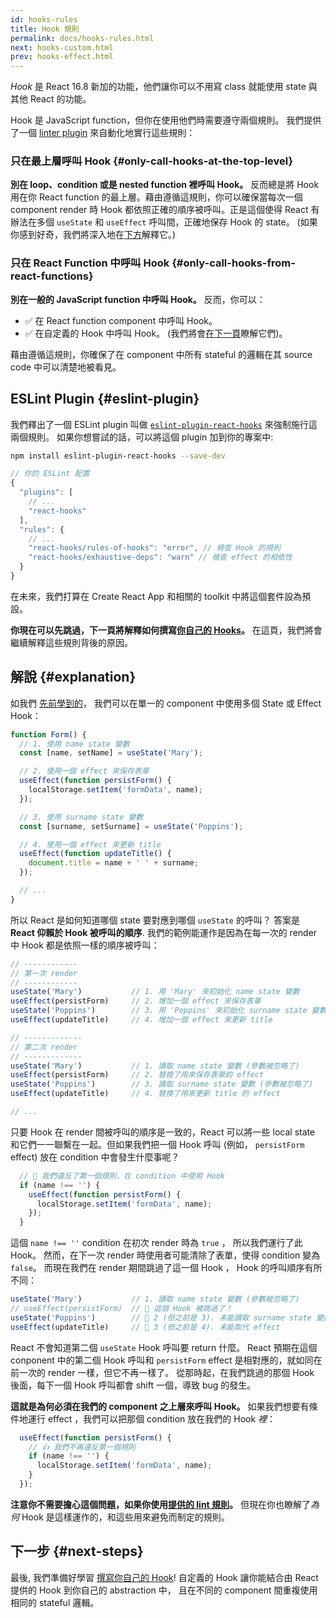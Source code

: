 ```yaml
---
id: hooks-rules
title: Hook 規則
permalink: docs/hooks-rules.html
next: hooks-custom.html
prev: hooks-effect.html
---
```


*Hook* 是 React 16.8 新加的功能，他們讓你可以不用寫 class 就能使用 state 與其他 React 的功能。

Hook 是 JavaScript function，但你在使用他們時需要遵守兩個規則。 我們提供了一個 [linter plugin](https://www.npmjs.com/package/eslint-plugin-react-hooks) 來自動化地實行這些規則：

### 只在最上層呼叫 Hook {#only-call-hooks-at-the-top-level}

**別在 loop、condition 或是 nested function 裡呼叫 Hook。** 反而總是將 Hook 用在你 React function 的最上層。藉由遵循這規則，你可以確保當每次一個 component render 時 Hook 都依照正確的順序被呼叫。正是這個使得 React 有辦法在多個 `useState` 和 `useEffect` 呼叫間，正確地保存 Hook 的 state。 (如果你感到好奇，我們將深入地在[下方](#explanation)解釋它。)

### 只在 React Function 中呼叫 Hook {#only-call-hooks-from-react-functions}

**別在一般的 JavaScript function 中呼叫 Hook。** 反而，你可以：

* ✅ 在 React function component 中呼叫 Hook。
* ✅ 在自定義的 Hook 中呼叫 Hook。 (我們將會[在下一頁](/docs/hooks-custom.html)瞭解它們)。

藉由遵循這規則，你確保了在 component 中所有 stateful 的邏輯在其 source code 中可以清楚地被看見。

## ESLint Plugin {#eslint-plugin}

我們釋出了一個 ESLint plugin 叫做 [`eslint-plugin-react-hooks`](https://www.npmjs.com/package/eslint-plugin-react-hooks) 來強制施行這兩個規則。 如果你想嘗試的話，可以將這個 plugin 加到你的專案中: 

```bash
npm install eslint-plugin-react-hooks --save-dev
```

```js
// 你的 ESLint 配置
{
  "plugins": [
    // ...
    "react-hooks"
  ],
  "rules": {
    // ...
    "react-hooks/rules-of-hooks": "error", // 檢查 Hook 的規則
    "react-hooks/exhaustive-deps": "warn" // 檢查 effect 的相依性
  }
}
```

在未來，我們打算在 Create React App 和相關的 toolkit 中將這個套件設為預設。

**你現在可以先跳過，下一頁將解釋如何撰寫[你自己的 Hooks](/docs/hooks-custom.html)。** 在這頁，我們將會繼續解釋這些規則背後的原因。

## 解說 {#explanation}

如我們 [先前學到的](/docs/hooks-state.html#tip-using-multiple-state-variables)， 我們可以在單一的 component 中使用多個 State 或 Effect Hook：

```js
function Form() {
  // 1. 使用 name state 變數
  const [name, setName] = useState('Mary');

  // 2. 使用一個 effect 來保存表單
  useEffect(function persistForm() {
    localStorage.setItem('formData', name);
  });

  // 3. 使用 surname state 變數
  const [surname, setSurname] = useState('Poppins');

  // 4. 使用一個 effect 來更新 title
  useEffect(function updateTitle() {
    document.title = name + ' ' + surname;
  });

  // ...
}
```

所以 React 是如何知道哪個 state 要對應到哪個 `useState` 的呼叫？ 答案是 **React 仰賴於 Hook 被呼叫的順序**. 我們的範例能運作是因為在每一次的 render 中 Hook 都是依照一樣的順序被呼叫：

```js
// ------------
// 第一次 render
// ------------
useState('Mary')           // 1. 用 'Mary' 來初始化 name state 變數 
useEffect(persistForm)     // 2. 增加一個 effect 來保存表單
useState('Poppins')        // 3. 用 'Poppins' 來初始化 surname state 變數
useEffect(updateTitle)     // 4. 增加一個 effect 來更新 title

// -------------
// 第二次 render
// -------------
useState('Mary')           // 1. 讀取 name state 變數 (參數被忽略了)
useEffect(persistForm)     // 2. 替換了用來保存表單的 effect
useState('Poppins')        // 3. 讀取 surname state 變數 (參數被忽略了)
useEffect(updateTitle)     // 4. 替換了用來更新 title 的 effect

// ...
```

只要 Hook 在 render 間被呼叫的順序是一致的，React 可以將一些 local state 和它們一一聯繫在一起。但如果我們把一個 Hook 呼叫  (例如， `persistForm` effect) 放在 condition 中會發生什麼事呢？

```js
  // 🔴 我們違反了第一個規則，在 condition 中使用 Hook
  if (name !== '') {
    useEffect(function persistForm() {
      localStorage.setItem('formData', name);
    });
  }
```

這個 `name !== ''` condition 在初次 render 時為 `true` ， 所以我們運行了此 Hook。 然而，在下一次 render 時使用者可能清除了表單，使得 condition 變為 `false`。 而現在我們在 render 期間跳過了這一個 Hook ， Hook 的呼叫順序有所不同：

```js
useState('Mary')           // 1. 讀取 name state 變數 (參數被忽略了)
// useEffect(persistForm)  // 🔴 這個 Hook 被跳過了！
useState('Poppins')        // 🔴 2 (但之前是 3). 未能讀取 surname state 變數
useEffect(updateTitle)     // 🔴 3 (但之前是 4). 未能取代 effect
```

React 不會知道第二個 `useState` Hook 呼叫要 return 什麼。 React 預期在這個 conponent 中的第二個 Hook 呼叫和 `persistForm` effect 是相對應的，就如同在前一次的 render 一樣，但它不再一樣了。 從那時起，在我們跳過的那個 Hook 後面，每下一個 Hook 呼叫都會 shift 一個，導致 bug 的發生。

**這就是為何必須在我們的 component 之上層來呼叫 Hook。** 如果我們想要有條件地運行 effect ，我們可以把那個 condition 放在我們的 Hook *裡*：

```js
  useEffect(function persistForm() {
    // 👍 我們不再違反第一個規則
    if (name !== '') {
      localStorage.setItem('formData', name);
    }
  });
```

**注意你不需要擔心這個問題，如果你使用[提供的 lint 規則](https://www.npmjs.com/package/eslint-plugin-react-hooks)。** 但現在你也瞭解了*為何* Hook 是這樣運作的，和這些用來避免而制定的規則。

## 下一步 {#next-steps}

最後, 我們準備好學習 [撰寫你自己的 Hook](/docs/hooks-custom.html)! 自定義的 Hook 讓你能結合由 React 提供的 Hook 到你自己的 abstraction 中， 且在不同的 component 間重複使用相同的 stateful 邏輯。
